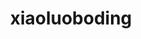 ---
title: xiaoluoboding
github: https://github.com/xiaoluoboding
mode: dark
transition: 1s
score: 84
archetype:
- Little Bit of Everything
---